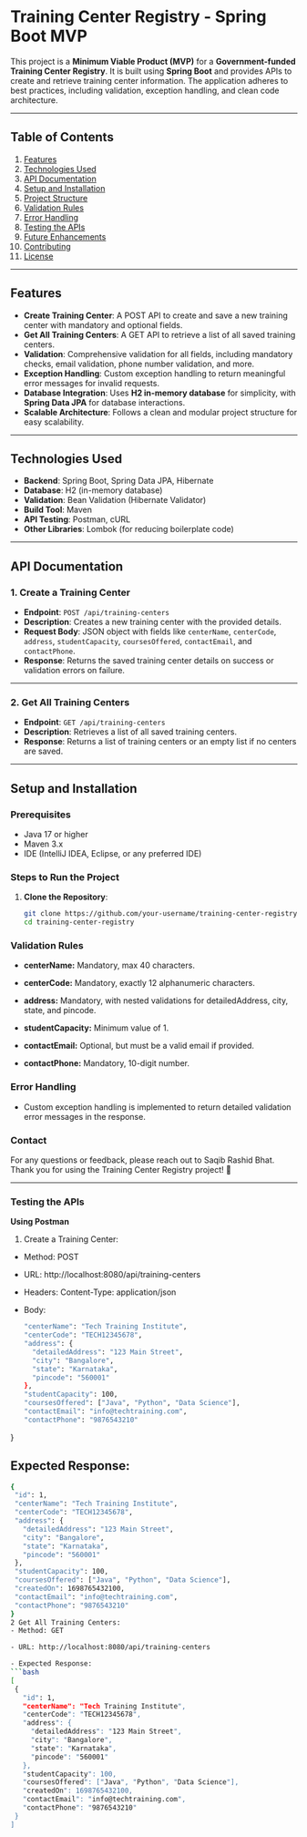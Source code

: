 # Training Center Registry - Spring Boot MVP

This project is a **Minimum Viable Product (MVP)** for a **Government-funded Training Center Registry**. It is built using **Spring Boot** and provides APIs to create and retrieve training center information. The application adheres to best practices, including validation, exception handling, and clean code architecture.

---

## Table of Contents

1. [Features](#features)
2. [Technologies Used](#technologies-used)
3. [API Documentation](#api-documentation)
4. [Setup and Installation](#setup-and-installation)
5. [Project Structure](#project-structure)
6. [Validation Rules](#validation-rules)
7. [Error Handling](#error-handling)
8. [Testing the APIs](#testing-the-apis)
9. [Future Enhancements](#future-enhancements)
10. [Contributing](#contributing)
11. [License](#license)

---

## Features

- **Create Training Center**: A POST API to create and save a new training center with mandatory and optional fields.
- **Get All Training Centers**: A GET API to retrieve a list of all saved training centers.
- **Validation**: Comprehensive validation for all fields, including mandatory checks, email validation, phone number validation, and more.
- **Exception Handling**: Custom exception handling to return meaningful error messages for invalid requests.
- **Database Integration**: Uses **H2 in-memory database** for simplicity, with **Spring Data JPA** for database interactions.
- **Scalable Architecture**: Follows a clean and modular project structure for easy scalability.

---

## Technologies Used

- **Backend**: Spring Boot, Spring Data JPA, Hibernate
- **Database**: H2 (in-memory database)
- **Validation**: Bean Validation (Hibernate Validator)
- **Build Tool**: Maven
- **API Testing**: Postman, cURL
- **Other Libraries**: Lombok (for reducing boilerplate code)

---

## API Documentation

### 1. **Create a Training Center**

- **Endpoint**: `POST /api/training-centers`
- **Description**: Creates a new training center with the provided details.
- **Request Body**: JSON object with fields like `centerName`, `centerCode`, `address`, `studentCapacity`, `coursesOffered`, `contactEmail`, and `contactPhone`.
- **Response**: Returns the saved training center details on success or validation errors on failure.

---

### 2. **Get All Training Centers**

- **Endpoint**: `GET /api/training-centers`
- **Description**: Retrieves a list of all saved training centers.
- **Response**: Returns a list of training centers or an empty list if no centers are saved.

---

## Setup and Installation

### Prerequisites

- Java 17 or higher
- Maven 3.x
- IDE (IntelliJ IDEA, Eclipse, or any preferred IDE)

### Steps to Run the Project

1. **Clone the Repository**:
   ```bash
   git clone https://github.com/your-username/training-center-registry.git
   cd training-center-registry


### Validation Rules
- **centerName:** Mandatory, max 40 characters.

- **centerCode:** Mandatory, exactly 12 alphanumeric characters.

- **address:** Mandatory, with nested validations for detailedAddress, city, state, and pincode.

- **studentCapacity:** Minimum value of 1.

- **contactEmail:** Optional, but must be a valid email if provided.

- **contactPhone:** Mandatory, 10-digit number.
### Error Handling
- Custom exception handling is implemented to return detailed validation error messages in the response.
### Contact
For any questions or feedback, please reach out to Saqib Rashid Bhat. 
Thank you for using the Training Center Registry project! 🚀

---
### Testing the APIs
**Using Postman**
1. Create a Training Center:

- Method: POST

- URL: http://localhost:8080/api/training-centers

- Headers: Content-Type: application/json

- Body:
  ```bash {
  "centerName": "Tech Training Institute",
  "centerCode": "TECH12345678",
  "address": {
    "detailedAddress": "123 Main Street",
    "city": "Bangalore",
    "state": "Karnataka",
    "pincode": "560001"
  },
  "studentCapacity": 100,
  "coursesOffered": ["Java", "Python", "Data Science"],
  "contactEmail": "info@techtraining.com",
  "contactPhone": "9876543210"
}
## Expected Response:
 ```bash
{
  "id": 1,
  "centerName": "Tech Training Institute",
  "centerCode": "TECH12345678",
  "address": {
    "detailedAddress": "123 Main Street",
    "city": "Bangalore",
    "state": "Karnataka",
    "pincode": "560001"
  },
  "studentCapacity": 100,
  "coursesOffered": ["Java", "Python", "Data Science"],
  "createdOn": 1698765432100,
  "contactEmail": "info@techtraining.com",
  "contactPhone": "9876543210"
}
2 Get All Training Centers:
- Method: GET

- URL: http://localhost:8080/api/training-centers

- Expected Response:
 ```bash
[
  {
    "id": 1,
    "centerName": "Tech Training Institute",
    "centerCode": "TECH12345678",
    "address": {
      "detailedAddress": "123 Main Street",
      "city": "Bangalore",
      "state": "Karnataka",
      "pincode": "560001"
    },
    "studentCapacity": 100,
    "coursesOffered": ["Java", "Python", "Data Science"],
    "createdOn": 1698765432100,
    "contactEmail": "info@techtraining.com",
    "contactPhone": "9876543210"
  }
]

